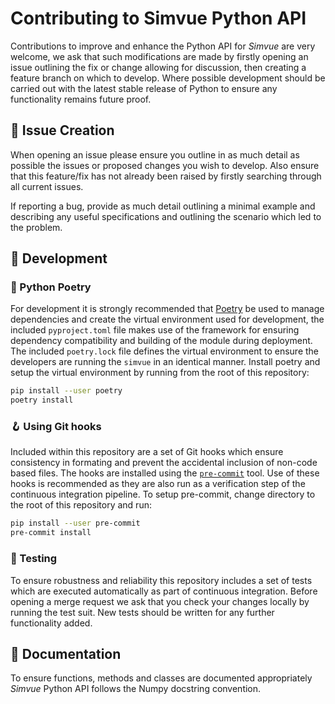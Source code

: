 # Contributing to Simvue Python API

Contributions to improve and enhance the Python API for _Simvue_ are very welcome,
we ask that such modifications are made by firstly opening an issue outlining the fix or change allowing for discussion, then creating a feature branch on which to develop.
Where possible development should be carried out with the latest stable release of Python to ensure any functionality remains future proof.

## :memo: Issue Creation

When opening an issue please ensure you outline in as much detail as possible the issues or proposed changes you wish to develop. Also ensure that this feature/fix has not already been raised by firstly searching through all current issues.

If reporting a bug, provide as much detail outlining a minimal example and describing any useful specifications and outlining the scenario which led to the problem.

## 🧰 Development

### :closed_book: Python Poetry

For development it is strongly recommended that [Poetry](https://python-poetry.org) be used to manage dependencies and create the virtual environment used for development, the included `pyproject.toml` file makes use of the framework for ensuring dependency compatibility and building of the module during deployment. The included `poetry.lock` file defines the virtual environment to ensure the developers are running the `simvue` in an identical manner. Install poetry and setup the virtual environment by running from the root of this repository:

```sh
pip install --user poetry
poetry install
```

### 🪝 Using Git hooks

Included within this repository are a set of Git hooks which ensure consistency in formating and prevent the accidental inclusion of non-code based files. The hooks are installed using the [`pre-commit`](https://pre-commit.com/) tool. Use of these hooks is recommended as they are also run as a verification step of the continuous integration pipeline. To setup pre-commit, change directory to the root of this repository and run:

```sh
pip install --user pre-commit
pre-commit install
```

### 🧪 Testing

To ensure robustness and reliability this repository includes a set of tests which are executed automatically as part of continuous integration. Before opening a merge request we ask that you check
your changes locally by running the test suit. New tests should be written for any further functionality added.

## :book: Documentation

To ensure functions, methods and classes are documented appropriately _Simvue_ Python API follows the Numpy docstring convention.
